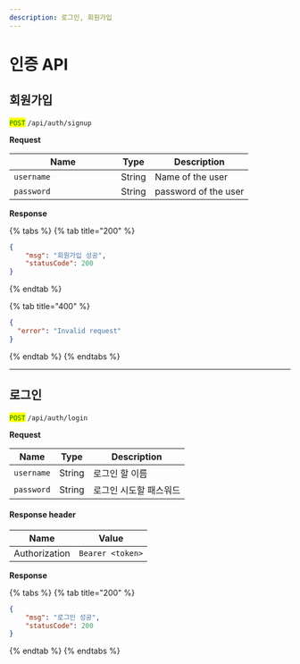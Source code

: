 ```yaml
---
description: 로그인, 회원가입
---
```


# 인증 API

## 회원가입

<mark style="color:green;">`POST`</mark> `/api/auth/signup`



**Request**

<table><thead><tr><th width="176">Name</th><th>Type</th><th>Description</th></tr></thead><tbody><tr><td><code>username</code></td><td>String</td><td>Name of the user</td></tr><tr><td><code>password</code></td><td>String</td><td>password of the user</td></tr></tbody></table>

**Response**

{% tabs %}
{% tab title="200" %}
```json
{
    "msg": "회원가입 성공",
    "statusCode": 200
}
```
{% endtab %}

{% tab title="400" %}
```json
{
  "error": "Invalid request"
}
```
{% endtab %}
{% endtabs %}

***

## 로그인

<mark style="color:green;">`POST`</mark> `/api/auth/login`



**Request**

| Name       | Type   | Description  |
| ---------- | ------ | ------------ |
| `username` | String | 로그인 할 이름     |
| `password` | String | 로그인 시도할 패스워드 |

#### **Response header**

| Name          | Value            |
| ------------- | ---------------- |
| Authorization | `Bearer <token>` |

**Response**

{% tabs %}
{% tab title="200" %}
```json
{
    "msg": "로그인 성공",
    "statusCode": 200
}
```
{% endtab %}
{% endtabs %}
